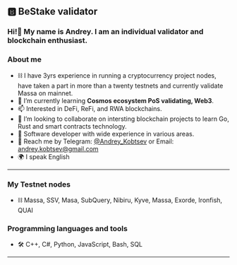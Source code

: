 ## 🅱️ BeStake validator

### Hi!👋 My name is Andrey. I am an individual validator and blockchain enthusiast.

### About me
- ⛓️ I have 3yrs experience in running a cryptocurrency project nodes, have taken a part in more than a twenty testnets and currently validate Massa on mainnet.
- 🌱 I’m currently learning **Cosmos ecosystem PoS validating, Web3**.
- 📫 Interested in DeFi, ReFi, and RWA blockchains.
- 👯 I’m looking to collaborate on intersting blockchain projects to learn Go, Rust and smart contracts technology.
- 📄 Software developer with wide experience in various areas.
- 📧 Reach me by Telegram: [@Andrey_Kobtsev](https://t.me/Andrey_Kobtsev) or Email: [andrey.kobtsev@gmail.com](mailto:andrey.kobtsev@gmail.com)
- 🌍 I speak English

---
### My Testnet nodes
- ⛓️ Massa, SSV, Masa, SubQuery, Nibiru, Kyve, Massa, Exorde, Ironfish, QUAI


### Programming languages and tools
- 🛠️ C++, C#, Python, JavaScript, Bash, SQL

---

